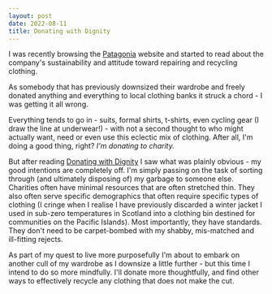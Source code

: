 ```yaml
---
layout: post
date: 2022-08-11
title: Donating with Dignity
---
```

I was recently browsing the [Patagonia](https://www.patagonia.com.au) website and started to read about the company's sustainability and attitude toward repairing and recycling clothing.

As somebody that has previously downsized their wardrobe and freely donated anything and everything to local clothing banks it struck a chord - I was getting it all wrong.

Everything tends to go in - suits, formal shirts, t-shirts, even cycling gear (I draw the line at underwear!) - with not a second thought to who might actually want, need or even use this eclectic mix of clothing. After all, I'm doing a good thing, right? _I'm donating to charity._

But after reading [Donating with Dignity](https://www.patagonia.com.au/blogs/roaring-journals/donating-with-dignity) I saw what was plainly obvious - my good intentions are completely off. I'm simply passing on the task of sorting through (and ultimately disposing of) my garbage to someone else. Charities often have minimal resources that are often stretched thin. They also often serve specific demographics that often require specific types of clothing (I cringe when I realise I have previously discarded a winter jacket I used in sub-zero temperatures in Scotland into a clothing bin destined for communities on the Pacific Islands). Most importantly, they have standards. They don't need to be carpet-bombed with my shabby, mis-matched
and ill-fitting rejects.

As part of my quest to live more purposefully I'm about to embark on another cull of my wardrobe as I downsize a little further - but this time I intend to do so more mindfully. I'll donate more thoughtfully, and find other ways to effectively recycle any clothing that does not make the cut.
